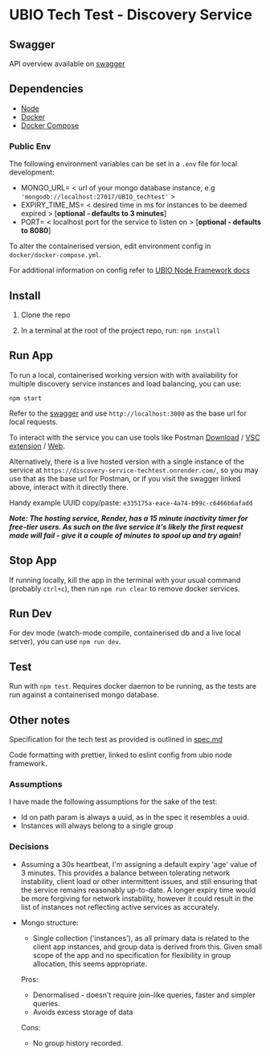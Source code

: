 # UBIO Tech Test - Discovery Service

## Swagger

API overview available on [swagger](https://app.swaggerhub.com/apis-docs/MSCARSAUND/ubio-tech_test/1.0.0)

## Dependencies

-   [Node](https://nodejs.org/en/download/package-manager)
-   [Docker](https://docs.docker.com/get-docker/)
-   [Docker Compose](https://docs.docker.com/compose/install/)

### Public Env

The following environment variables can be set in a `.env` file for local development:

-   MONGO_URL= < url of your mongo database instance, e.g `'mongodb://localhost:27017/UBIO_techtest'` >
-   EXPIRY_TIME_MS= < desired time in ms for instances to be deemed expired > [**optional - defaults to 3 minutes**]
-   PORT= < localhost port for the service to listen on > [**optional - defaults to 8080**]

To alter the containerised version, edit environment config in `docker/docker-compose.yml`.

For additional information on config refer to [UBIO Node Framework docs](https://github.com/ubio/node-framework)

## Install

1. Clone the repo

2. In a terminal at the root of the project repo, run: `npm install`

## Run App

To run a local, containerised working version with with availability for multiple discovery service instances and load balancing, you can use:

`npm start`

Refer to the [swagger](https://app.swaggerhub.com/apis-docs/MSCARSAUND/ubio-tech_test/1.0.0) and use `http://localhost:3000` as the base url for local requests.

To interact with the service you can use tools like Postman [Download](https://www.postman.com/downloads/) / [VSC extension](https://marketplace.visualstudio.com/items?itemName=Postman.postman-for-vscode) / [Web](https://identity.getpostman.com/login).

Alternatively, there is a live hosted version with a single instance of the service at `https://discovery-service-techtest.onrender.com/`, so you may use that as the base url for Postman, or if you visit the swagger linked above, interact with it directly there.

Handy example UUID copy/paste: `e335175a-eace-4a74-b99c-c6466b6afadd`

**_Note: The hosting service, Render, has a 15 minute inactivity timer for free-tier users. As such on the live service it's likely the first request made will fail - give it a couple of minutes to spool up and try again!_**

## Stop App

If running locally, kill the app in the terminal with your usual command (probably `ctrl+c`), then run `npm run clear` to remove docker services.

## Run Dev

For dev mode (watch-mode compile, containerised db and a live local server), you can use `npm run dev`.

## Test

Run with `npm test`. Requires docker daemon to be running, as the tests are run against a containerised mongo database.

## Other notes

Specification for the tech test as provided is outlined in [spec.md](spec.md)

Code formatting with prettier, linked to eslint config from ubio node framework.

### Assumptions

I have made the following assumptions for the sake of the test:

-   Id on path param is always a uuid, as in the spec it resembles a uuid.
-   Instances will always belong to a single group

### Decisions

-   Assuming a 30s heartbeat, I'm assigning a default expiry 'age' value of 3 minutes. This provides a balance between tolerating network instability, client load or other intermittent issues, and still ensuring that the service remains reasonably up-to-date. A longer expiry time would be more forgiving for network instability, however it could result in the list of instances not reflecting active services as accurately.
-   Mongo structure:

    -   Single collection ('instances'), as all primary data is related to the client app instances, and group data is derived from this. Given small scope of the app and no specification for flexibility in group allocation, this seems appropriate.

    Pros:

    -   Denormalised - doesn't require join-like queries, faster and simpler queries.
    -   Avoids excess storage of data

    Cons:

    -   No group history recorded.
